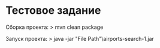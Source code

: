 # Тестовое задание
Сборка проекта: > mvn clean package

Запуск проекта: > java -jar "File Path"\airports-search-1.jar
